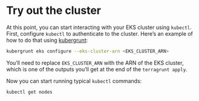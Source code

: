 # Try out the cluster

At this point, you can start interacting with your EKS cluster using `kubectl`. First, configure `kubectl` to
authenticate to the cluster. Here’s an example of how to do that using
[kubergrunt](https://github.com/gruntwork-io/kubergrunt):

```bash
kubergrunt eks configure --eks-cluster-arn <EKS_CLUSTER_ARN>
```

You’ll need to replace `EKS_CLUSTER_ARN` with the ARN of the EKS cluster, which is one of the outputs you’ll get at the
end of the `terragrunt apply`.

Now you can start running typical `kubectl` commands:

```bash
kubectl get nodes
```



<!-- ##DOCS-SOURCER-START
{"sourcePlugin":"Service Catalog Reference","hash":"384cd76726bcec949792893f92b00a74"}
##DOCS-SOURCER-END -->
